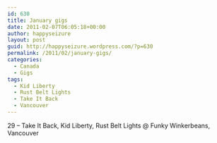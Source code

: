```yaml
---
id: 630
title: January gigs
date: 2011-02-07T06:05:18+00:00
author: happyseizure
layout: post
guid: http://happyseizure.wordpress.com/?p=630
permalink: /2011/02/january-gigs/
categories:
  - Canada
  - Gigs
tags:
  - Kid Liberty
  - Rust Belt Lights
  - Take It Back
  - Vancouver
---
```

29 &#8211; Take It Back, Kid Liberty, Rust Belt Lights @ Funky Winkerbeans, Vancouver